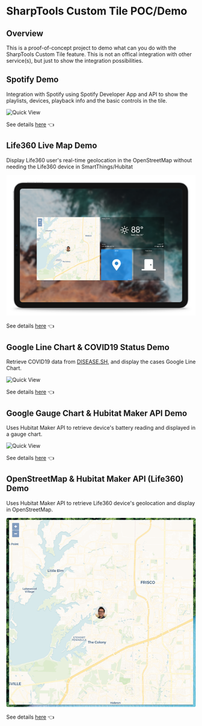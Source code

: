 # SharpTools Custom Tile POC/Demo

## Overview
This is a proof-of-concept project to demo what can you do with the SharpTools Custom Tile feature. This is not an offical integration with other service(s), but just to show the integration possibilities.

## Spotify Demo
Integration with Spotify using Spotify Developer App and API to show the playlists, devices, playback info and the basic controls in the tile. 

![Quick View](/Spotify%20Demo/assets/quick_view.png)

See details [here](/Spotify%20Demo/README.md) 👈

## Life360 Live Map Demo
Display Life360 user's real-time geolocation in the OpenStreetMap without needing the Life360 device in SmartThings/Hubitat

![Quick View](/Life360%20Live%20Map%20Demo/assets/live_map.png)     

See details [here](/Life360%20Live%20Map%20Demo/README.md) 👈

## Google Line Chart & COVID19 Status Demo
Retrieve COVID19 data from [DISEASE.SH](https://github.com/disease-sh/api), and display the cases Google Line Chart.

![Quick View](/Google%20Line%20Chart%20Demo/assets/covid_chart_tile.png)

See details [here](/Google%20Line%20Chart%20Demo/README.md) 👈

## Google Gauge Chart & Hubitat Maker API Demo
Uses Hubitat Maker API to retrieve device's battery reading and displayed in a gauge chart.

![Quick View](/Google%20Gauge%20Chart%20Demo/assets/gauge_tile.png)

See details [here](/Google%20Gauge%20Chart%20Demo/README.md) 👈

## OpenStreetMap & Hubitat Maker API (Life360) Demo
Uses Hubitat Maker API to retrieve Life360 device's geolocation and display in OpenStreetMap.

![Quick View](/Google%20Map%20Demo/assets/live_map_tile.png)

See details [here](/Google%20Map%20Demo/README.md) 👈